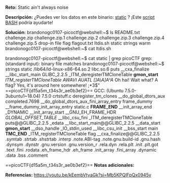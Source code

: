 **Reto:** Static ain't always noise

**Descripción:**
¿Puedes ver los datos en este binario: [static](https://mercury.picoctf.net/static/e9dd71b5d11023873b8abe99cdb45551/static) ? ¡Este [script BASH](https://mercury.picoctf.net/static/e9dd71b5d11023873b8abe99cdb45551/ltdis.sh) podría ayudarte!

**Solución:**
brandonogc0107-picoctf@webshell:~$ ls
README.txt  challenge.zip  challenge.zip.1  challenge.zip.2  challenge.zip.3  challenge.zip.4  challenge.zip.5  drop-in  file  flag  flagout.txt  ltdis.sh  static  strings  warm
brandonogc0107-picoctf@webshell:~$ cat ltdis.sh 

brandonogc0107-picoctf@webshell:~$ cat static | grep picoCTF
grep: (standard input): binary file matches
brandonogc0107-picoctf@webshell:~$ strings static 
/lib64/ld-linux-x86-64.so.2
libc.so.6
puts
__cxa_finalize
__libc_start_main
GLIBC_2.2.5
_ITM_deregisterTMCloneTable
__gmon_start__
_ITM_registerTMCloneTable
AWAVI
AUATL
[]A\A]A^A_
Oh hai! Wait what? A flag? Yes, it's around here somewhere!
;*3$"
==picoCTF{d15a5m_t34s3r_ae0b3ef2}==
GCC: (Ubuntu 7.5.0-3ubuntu1~18.04) 7.5.0
crtstuff.c
deregister_tm_clones
__do_global_dtors_aux
completed.7698
__do_global_dtors_aux_fini_array_entry
frame_dummy
__frame_dummy_init_array_entry
static.c
__FRAME_END__
__init_array_end
_DYNAMIC
__init_array_start
__GNU_EH_FRAME_HDR
_GLOBAL_OFFSET_TABLE_
__libc_csu_fini
_ITM_deregisterTMCloneTable
puts@@GLIBC_2.2.5
_edata
__libc_start_main@@GLIBC_2.2.5
__data_start
__gmon_start__
__dso_handle
_IO_stdin_used
__libc_csu_init
__bss_start
main
__TMC_END__
_ITM_registerTMCloneTable
flag
__cxa_finalize@@GLIBC_2.2.5
.symtab
.strtab
.shstrtab
.interp
.note.ABI-tag
.note.gnu.build-id
.gnu.hash
.dynsym
.dynstr
.gnu.version
.gnu.version_r
.rela.dyn
.rela.plt
.init
.plt.got
.text
.fini
.rodata
.eh_frame_hdr
.eh_frame
.init_array
.fini_array
.dynamic
.data
.bss
.comment

==picoCTF{d15a5m_t34s3r_ae0b3ef2}==
**Notas adicionales:**

**Referencias:** 
https://youtu.be/kEembVtyaGk?si=Mb5KPQlFpQx0945v

